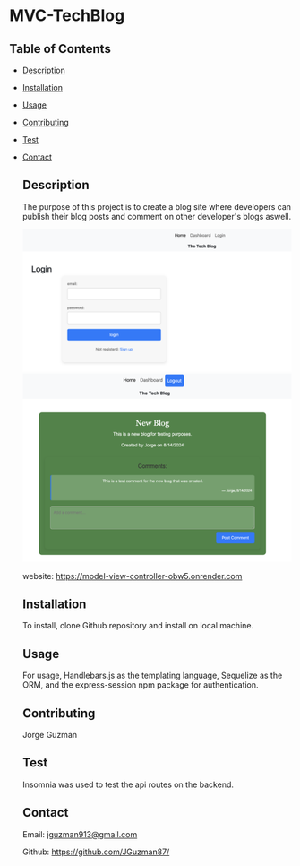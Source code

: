 # MVC-TechBlog

 ## Table of Contents
- [Description](#description) 
- [Installation](#installation)
- [Usage](#usage)
- [Contributing](#contributing)
- [Test](#test)
- [Contact](#contact)
 

  ## Description

  The purpose of this project is to create a blog site where developers can publish their blog posts and comment on other developer's blogs aswell.

  ![alt text](image-1.png)
  ![alt text](image-2.png)
  
  website: https://model-view-controller-obw5.onrender.com
  ## Installation

  To install, clone Github repository and install on local machine.


  
  ## Usage

  For usage, Handlebars.js as the templating language, Sequelize as the ORM, and the express-session npm package for authentication.

  ## Contributing
  Jorge Guzman

  ## Test
  Insomnia was used to test the api routes on the backend. 
  
  ## Contact
  Email: jguzman913@gmail.com

  Github: https://github.com/JGuzman87/



